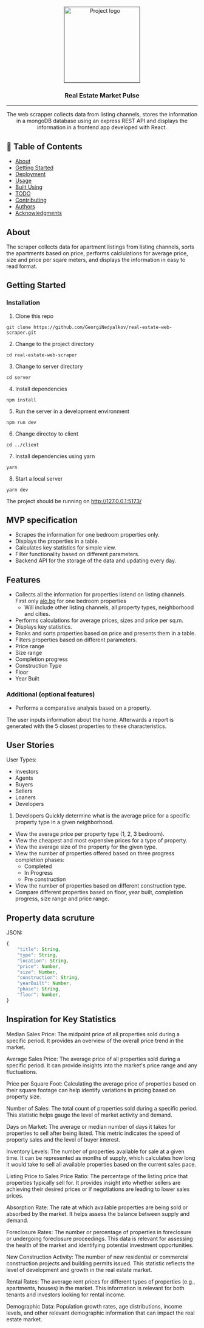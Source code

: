 <p align="center">
  <a href="" rel="noopener">
 <img width=200px height=200px src="https://i.imgur.com/6wj0hh6.jpg" alt="Project logo"></a>
</p>

<h3 align="center">Real Estate Market Pulse</h3>

---

<p align="center"> 
The web scrapper collects data from listing channels, stores the information in a mongoDB database using an express REST API and displays the information in a frontend app developed with React.
    <br> 
</p>

## 📝 Table of Contents

-   [About](#about)
-   [Getting Started](#getting_started)
-   [Deployment](#deployment)
-   [Usage](#usage)
-   [Built Using](#built_using)
-   [TODO](../TODO.md)
-   [Contributing](../CONTRIBUTING.md)
-   [Authors](#authors)
-   [Acknowledgments](#acknowledgement)

## About

The scraper collects data for apartment listings from listing channels, sorts the apartments based on price, performs calclulations for average price, size and price per sqare meters, and displays the information in easy to read format.

## Getting Started

### Installation

1. Clone this repo

```
git clone https://github.com/GeorgiNedyalkov/real-estate-web-scraper.git
```

2. Change to the project directory

```
cd real-estate-web-scraper
```

3. Change to server directory

```
cd server
```

4. Install dependencies

```
npm install
```

5. Run the server in a development environment

```
npm run dev
```

6. Change directoy to client

```
cd ../client
```

7. Install dependencies using yarn

```
yarn
```

8. Start a local server

```
yarn dev
```

The project should be running on http://127.0.0.1:5173/

## MVP specification

-   Scrapes the information for one bedroom properties only.
-   Displays the properties in a table.
-   Calculates key statistics for simple view.
-   Filter functionality based on different parameters.
-   Backend API for the storage of the data and updating every day.

## Features

-   Collects all the information for properties listend on listing channels.
    First only [alo.bg](www.alo.bg) for one bedroom properties
    -   Will include other listing channels, all property types, neighborhood and cities.
-   Performs calculations for average prices, sizes and price per sq.m.
-   Displays key statistics.
-   Ranks and sorts properties based on price and presents them in a table.
-   Filters properties based on different parameters.
-   Price range
-   Size range
-   Completion progress
-   Construction Type
-   Floor
-   Year Built

### Additional (optional features)

-   Performs a comparative analysis based on a property.

The user inputs information about the home. Afterwards a report is generated with the 5 closest properties
to these characteristics.

## User Stories

User Types:

-   Investors
-   Agents
-   Buyers
-   Sellers
-   Loaners
-   Developers

1. Developers
   Quickly determine what is the average price for a specific property type in a given neighborhood.

-   View the average price per property type (1, 2, 3 bedroom).
-   View the cheapest and most expensive prices for a type of property.
-   View the average size of the property for the given type.
-   View the number of properties offered based on three progress completion phases:
    -   Completed
    -   In Progress
    -   Pre construction
-   View the number of properties based on different construction type.
-   Compare different properties based on floor, year built, completion progress, size range and price range.

## Property data scruture

JSON:

```javascript
{
    "title": String,
    "type": String,
    "location": String,
    "price": Number,
    "size": Number,
    "construction": String,
    "yearBuilt": Number,
    "phase": String,
    "floor": Number,
}
```

## Inspiration for Key Statistics

Median Sales Price: The midpoint price of all properties sold during a specific period. It provides an overview of the overall price trend in the market.

Average Sales Price: The average price of all properties sold during a specific period. It can provide insights into the market's price range and any fluctuations.

Price per Square Foot: Calculating the average price of properties based on their square footage can help identify variations in pricing based on property size.

Number of Sales: The total count of properties sold during a specific period. This statistic helps gauge the level of market activity and demand.

Days on Market: The average or median number of days it takes for properties to sell after being listed. This metric indicates the speed of property sales and the level of buyer interest.

Inventory Levels: The number of properties available for sale at a given time. It can be represented as months of supply, which calculates how long it would take to sell all available properties based on the current sales pace.

Listing Price to Sales Price Ratio: The percentage of the listing price that properties typically sell for. It provides insight into whether sellers are achieving their desired prices or if negotiations are leading to lower sales prices.

Absorption Rate: The rate at which available properties are being sold or absorbed by the market. It helps assess the balance between supply and demand.

Foreclosure Rates: The number or percentage of properties in foreclosure or undergoing foreclosure proceedings. This data is relevant for assessing the health of the market and identifying potential investment opportunities.

New Construction Activity: The number of new residential or commercial construction projects and building permits issued. This statistic reflects the level of development and growth in the real estate market.

Rental Rates: The average rent prices for different types of properties (e.g., apartments, houses) in the market. This information is relevant for both tenants and investors looking for rental income.

Demographic Data: Population growth rates, age distributions, income levels, and other relevant demographic information that can impact the real estate market.

```

```
